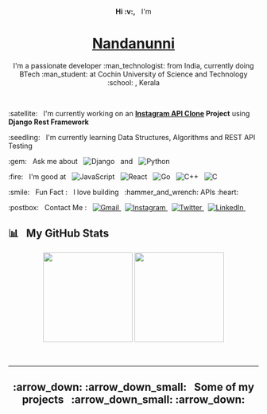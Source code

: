 <p align="center"><b>Hi :v:,</b> &nbsp; I'm</p>
<h1 align="center"><a href="https://nandan-unni.github.io/" target="_blank">Nandanunni</a></h1>
<p align="center">
    I'm a passionate developer :man_technologist: from India, 
    currently doing BTech :man_student: at Cochin University of Science and Technology :school: , Kerala
</p><br />

<p> :satellite: &nbsp; I'm currently working on an 
    <b><a href="https://github.com/nandan-unni/instagram-api-clone">Instagram API Clone</a> Project</b> 
    using <b>Django Rest Framework</b>
</p>

<p> :seedling: &nbsp; I'm currently learning Data Structures, Algorithms and REST API Testing
</p>

<p> :gem: &nbsp; Ask me about &nbsp; 
    <img src="https://img.shields.io/badge/%AD-Django-darkgreen?logo=django&style=flat" alt="Django" /> &nbsp; and &nbsp; 
    <img src="https://img.shields.io/badge/%AD-Python-blue?logo=python&style=flat" alt="Python" />
</p>

<p> :fire: &nbsp; I'm good at &nbsp; 
    <img src="https://img.shields.io/badge/%AD-JavaScript-yellow?logo=javascript&style=flat" alt="JavaScript" /> &nbsp; 
    <img src="https://img.shields.io/badge/%AD-React-skyblue?logo=react&style=flat" alt="React" /> &nbsp; 
    <img src="https://img.shields.io/badge/%AD-Go-blue?logo=go&style=flat" alt="Go" /> &nbsp; 
    <img src="https://img.shields.io/badge/%AD-C%2B%2B-mediumvioletred?logo=c%2B%2B&style=flat" alt="C++" /> &nbsp; 
    <img src="https://img.shields.io/badge/%AD-C-darkblue?logo=c&style=flat" alt="C" />
</p>

<p> :smile: &nbsp; Fun Fact : &nbsp; I love building &nbsp; :hammer_and_wrench: APIs :heart:</p>

<p> :postbox: &nbsp; Contact Me : &nbsp; 
    <a href ="mailto:asnqln@gmail.com"><img alt="Gmail" src="https://img.shields.io/badge/%AD-asnqln@gmail.com-red?logo=gmail&style=flat" />
    </a> &nbsp; 
    <a href ="https://www.instagram.com/u.n.n.i._"><img alt="Instagram" src="https://img.shields.io/badge/%AD-u.n.n.i.__-darkmagenta?logo=instagram&style=flat" />
    </a> &nbsp; 
    <a href ="https://twitter.com/asnandanunni"><img alt="Twitter" src="https://img.shields.io/badge/%AD-asnandanunni-dodgerblue?logo=twitter&style=flat" />
    </a> &nbsp; 
    <a href ="http://www.linkedin.com/in/nandanunni"><img alt="LinkedIn" src="https://img.shields.io/badge/%AD-nandanunni-blue?logo=linkedin&style=flat" />
    </a> &nbsp; 
</p>

## :bar_chart: &nbsp; My GitHub Stats
<p align="center">
  <img height="180em" src="https://github-readme-stats.vercel.app/api?username=nandan-unni&show_icons=true&theme=algolia&hide_border=true" />
  <img height="180em" src="https://github-readme-stats.vercel.app/api/top-langs/?username=nandan-unni&theme=algolia&layout=compact" />
</p><br /><hr />

<h2 align="center"> :arrow_down: :arrow_down_small: &nbsp; Some of my projects &nbsp; :arrow_down_small: :arrow_down: </h2>